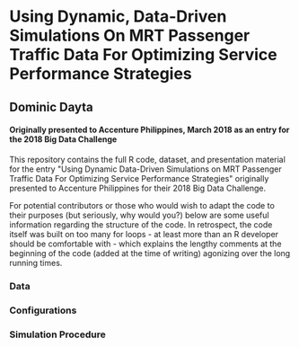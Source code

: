 # Using Dynamic, Data-Driven Simulations On MRT Passenger Traffic Data For Optimizing Service Performance Strategies
## Dominic Dayta
#### Originally presented to Accenture Philippines, March 2018 as an entry for the 2018 Big Data Challenge

This repository contains the full R code, dataset, and presentation material for the entry "Using Dynamic Data-Driven Simulations on MRT Passenger Traffic Data For Optimizing Service Performance Strategies" originally presented to Accenture Philippines for their 2018 Big Data Challenge.

For potential contributors or those who would wish to adapt the code to their purposes (but seriously, why would you?) below are some useful information regarding the structure of the code. In retrospect, the code itself was built on too many for loops - at least more than an R developer should be comfortable with - which explains the lengthy comments at the beginning of the code (added at the time of writing) agonizing over the long running times.

### Data

### Configurations

### Simulation Procedure
